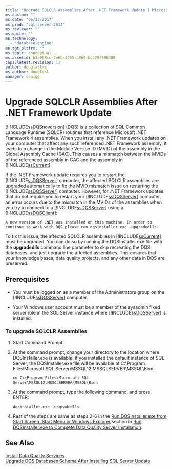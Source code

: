 ```yaml
---
title: "Upgrade SQLCLR Assemblies After .NET Framework Update | Microsoft Docs"
ms.custom: ""
ms.date: "06/13/2017"
ms.prod: "sql-server-2014"
ms.reviewer: ""
ms.suite: ""
ms.technology: 
  - "database-engine"
ms.tgt_pltfrm: ""
ms.topic: conceptual
ms.assetid: b1a008cc-7e6b-4655-a869-bd429f986400
caps.latest.revision: 13
author: douglaslms
ms.author: douglasl
manager: craigg
---
```

# Upgrade SQLCLR Assemblies After .NET Framework Update
  [!INCLUDE[ssDQSnoversion](../../includes/ssdqsnoversion-md.md)] (DQS) is a collection of SQL Common Language Runtime (SQLCR) routines that reference Microsoft .NET Framework 4 assemblies. When you install any .NET Framework updates on your computer that affect any such referenced .NET Framework assembly, it leads to a change in the Module Version ID (MVID) of the assembly in the Global Assembly Cache (GAC). This causes a mismatch between the MVIDs of the referenced assembly in GAC and the assembly in [!INCLUDE[ssCurrent](../../includes/sscurrent-md.md)].  
  
 If the .NET Framework update requires you to restart the [!INCLUDE[ssDQSServer](../../includes/ssdqsserver-md.md)] computer, the affected SQLCLR assemblies are upgraded automatically to fix the MVID mismatch issue on restarting the [!INCLUDE[ssDQSServer](../../includes/ssdqsserver-md.md)] computer. However, for .NET Framework updates that do not require you to restart your [!INCLUDE[ssDQSServer](../../includes/ssdqsserver-md.md)] computer, an error occurs due to the mismatch in the MVIDs of the assemblies when you try to connect to a [!INCLUDE[ssDQSServer](../../includes/ssdqsserver-md.md)] using a [!INCLUDE[ssDQSClient](../../includes/ssdqsclient-md.md)]:  
  
```  
A new version of .NET was installed on this machine. In order to continue to work with DQS please run dqsinstaller.exe –upgradedlls.  
```  
  
 To fix this issue, the affected SQLCLR assemblies in [!INCLUDE[ssCurrent](../../includes/sscurrent-md.md)] must be upgraded. You can do so by running the DQSInstaller.exe file with the **upgradedlls** command line parameter to skip recreating the DQS databases, and just upgrade the affected assemblies. This ensures that your knowledge bases, data quality projects, and any other data in DQS are preserved.  
  
## Prerequisites  
  
-   You must be logged on as a member of the Administrators group on the [!INCLUDE[ssDQSServer](../../includes/ssdqsserver-md.md)] computer.  
  
-   Your Windows user account must be a member of the sysadmin fixed server role in the SQL Server instance where [!INCLUDE[ssDQSServer](../../includes/ssdqsserver-md.md)] is installed.  
  
### To upgrade SQLCLR Assemblies  
  
1.  Start Command Prompt.  
  
2.  At the command prompt, change your directory to the location where DQSInstaller.exe is available. If you installed the default instance of SQL Server, the DQSInstaller.exe file will be available at C:\Program Files\Microsoft SQL Server\MSSQL12.MSSQLSERVER\MSSQL\Binn:  
  
    ```  
    cd C:\Program Files\Microsoft SQL Server\MSSQL12.MSSQLSERVER\MSSQL\Binn  
    ```  
  
3.  At the command prompt, type the following command, and press ENTER:  
  
    ```  
    dqsinstaller.exe -upgradedlls  
    ```  
  
4.  Rest of the steps are same as steps 2-6 in the [Run DQSInstaller.exe from Start Screen, Start Menu or Windows Explorer](run-dqsinstaller-exe-to-complete-data-quality-server-installation.md#WindowsExplorer) section in [Run DQSInstaller.exe to Complete Data Quality Server Installation](run-dqsinstaller-exe-to-complete-data-quality-server-installation.md).  
  
## See Also  
 [Install Data Quality Services](install-data-quality-services.md)   
 [Upgrade DQS Databases Schema After Installing SQL Server Update](upgrade-dqs-databases-schema-after-installing-sql-server-update.md)  
  
  
